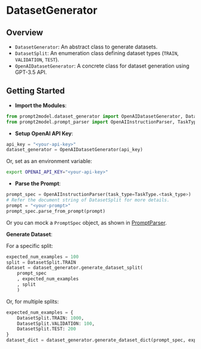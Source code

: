 # DatasetGenerator

## Overview

- `DatasetGenerator`: An abstract class to generate datasets.
- `DatasetSplit`: An enumeration class defining dataset types (`TRAIN`,
`VALIDATION`, `TEST`).
- `OpenAIDatasetGenerator`: A concrete class
for dataset generation using GPT-3.5 API.

## Getting Started

- **Import the Modules**:

```python
from prompt2model.dataset_generator import OpenAIDatasetGenerator, DatasetSplit
from prompt2model.prompt_parser import OpenAIInstructionParser, TaskType
```

- **Setup OpenAI API Key**:

```python
api_key = "<your-api-key>"
dataset_generator = OpenAIDatasetGenerator(api_key)
```

Or, set as an environment variable:

```bash
export OPENAI_API_KEY="<your-api-key>"
```

- **Parse the Prompt**:

```python
prompt_spec = OpenAIInstructionParser(task_type=TaskType.<task_type>)
# Refer the document string of DatasetSplit for more details.
prompt = "<your-prompt>"
prompt_spec.parse_from_prompt(prompt)
```

Or you can mock a `PromptSpec` object, as
shown in [PromptParser](./../prompt_parser/readme.md).

**Generate Dataset**:

For a specific split:

```python
expected_num_examples = 100
split = DatasetSplit.TRAIN
dataset = dataset_generator.generate_dataset_split(
    prompt_spec
    , expected_num_examples
    , split
    )
```

Or, for multiple splits:

```python
expected_num_examples = {
    DatasetSplit.TRAIN: 1000,
    DatasetSplit.VALIDATION: 100,
    DatasetSplit.TEST: 200
}
dataset_dict = dataset_generator.generate_dataset_dict(prompt_spec, expected_num_examples)
```
